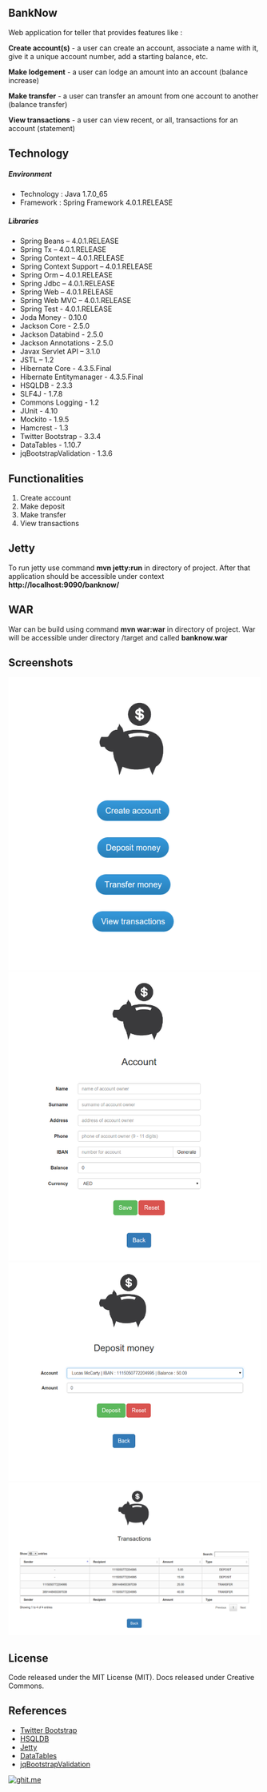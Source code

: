 ## BankNow

Web application for teller that provides features like :

**Create account(s)** - a user can create an account, associate a name with it, give it a unique
account number, add a starting balance, etc.

**Make lodgement** - a user can lodge an amount into an account (balance increase)

**Make transfer** - a user can transfer an amount from one account to another (balance
transfer)

**View transactions** - a user can view recent, or all, transactions for an account (statement)

## Technology

##### Environment

- Technology : Java 1.7.0_65
- Framework : Spring Framework 4.0.1.RELEASE

##### Libraries

- Spring Beans – 4.0.1.RELEASE
- Spring Tx – 4.0.1.RELEASE
- Spring Context – 4.0.1.RELEASE
- Spring Context Support – 4.0.1.RELEASE
- Spring Orm – 4.0.1.RELEASE
- Spring Jdbc – 4.0.1.RELEASE
- Spring Web – 4.0.1.RELEASE
- Spring Web MVC – 4.0.1.RELEASE
- Spring Test - 4.0.1.RELEASE
- Joda Money - 0.10.0
- Jackson Core - 2.5.0
- Jackson Databind - 2.5.0
- Jackson Annotations - 2.5.0
- Javax Servlet API – 3.1.0
- JSTL – 1.2
- Hibernate Core - 4.3.5.Final
- Hibernate Entitymanager - 4.3.5.Final
- HSQLDB - 2.3.3
- SLF4J - 1.7.8
- Commons Logging - 1.2
- JUnit - 4.10
- Mockito - 1.9.5
- Hamcrest - 1.3
- Twitter Bootstrap - 3.3.4
- DataTables - 1.10.7
- jqBootstrapValidation - 1.3.6

## Functionalities
1. Create account
2. Make deposit
3. Make transfer
4. View transactions

## Jetty
To run jetty use command **mvn jetty:run** in directory of project. After that application should be accessible under context **http://localhost:9090/banknow/**

## WAR
War can be build using command **mvn war:war** in directory of project. War will be accessible under directory /target and called **banknow.war**

## Screenshots

![Home](https://github.com/GarciaPL/GarciaPL.github.io/blob/master/img/banknow/Home.png "Home")
![CreateAccount](https://github.com/GarciaPL/GarciaPL.github.io/blob/master/img/banknow/CreateAccount.png "Create Account")
![DespoitMoney](https://github.com/GarciaPL/GarciaPL.github.io/blob/master/img/banknow/DepositMoney.png "Despoit Money")
![Transactions](https://github.com/GarciaPL/GarciaPL.github.io/blob/master/img/banknow/Transactions.png "Transactions")

## License
Code released under the MIT License (MIT). Docs released under Creative Commons.

## References
- [Twitter Bootstrap](http://getbootstrap.com)
- [HSQLDB](http://hsqldb.org)
- [Jetty](http://www.eclipse.org/jetty/)
- [DataTables](https://datatables.net)
- [jqBootstrapValidation](http://reactiveraven.github.io/jqBootstrapValidation/)

[![ghit.me](https://ghit.me/badge.svg?repo=GarciaPL/BankNow)](https://ghit.me/repo/GarciaPL/BankNow)

